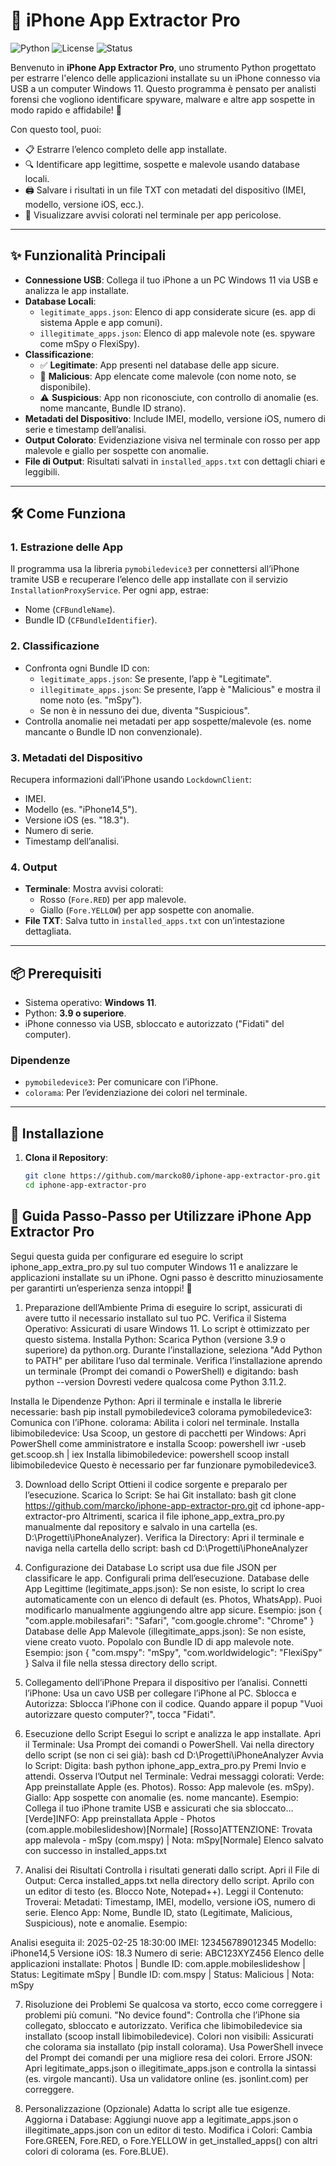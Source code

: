# 📱 iPhone App Extractor Pro

![Python](https://img.shields.io/badge/Python-3.9+-blue.svg) ![License](https://img.shields.io/badge/License-MIT-green.svg) ![Status](https://img.shields.io/badge/Status-Stable-brightgreen.svg)

Benvenuto in **iPhone App Extractor Pro**, uno strumento Python progettato per estrarre l'elenco delle applicazioni installate su un iPhone connesso via USB a un computer Windows 11. Questo programma è pensato per analisti forensi che vogliono identificare spyware, malware e altre app sospette in modo rapido e affidabile! 🚨

Con questo tool, puoi:
- 📋 Estrarre l’elenco completo delle app installate.
- 🔍 Identificare app legittime, sospette e malevole usando database locali.
- 🖨️ Salvare i risultati in un file TXT con metadati del dispositivo (IMEI, modello, versione iOS, ecc.).
- 🎨 Visualizzare avvisi colorati nel terminale per app pericolose.

---

## ✨ Funzionalità Principali

- **Connessione USB**: Collega il tuo iPhone a un PC Windows 11 via USB e analizza le app installate.
- **Database Locali**:
  - `legitimate_apps.json`: Elenco di app considerate sicure (es. app di sistema Apple e app comuni).
  - `illegitimate_apps.json`: Elenco di app malevole note (es. spyware come mSpy o FlexiSpy).
- **Classificazione**:
  - ✅ **Legitimate**: App presenti nel database delle app sicure.
  - 🚨 **Malicious**: App elencate come malevole (con nome noto, se disponibile).
  - ⚠️ **Suspicious**: App non riconosciute, con controllo di anomalie (es. nome mancante, Bundle ID strano).
- **Metadati del Dispositivo**: Include IMEI, modello, versione iOS, numero di serie e timestamp dell’analisi.
- **Output Colorato**: Evidenziazione visiva nel terminale con rosso per app malevole e giallo per sospette con anomalie.
- **File di Output**: Risultati salvati in `installed_apps.txt` con dettagli chiari e leggibili.

---

## 🛠️ Come Funziona

### 1. **Estrazione delle App**
Il programma usa la libreria `pymobiledevice3` per connettersi all’iPhone tramite USB e recuperare l’elenco delle app installate con il servizio `InstallationProxyService`. Per ogni app, estrae:
- Nome (`CFBundleName`).
- Bundle ID (`CFBundleIdentifier`).

### 2. **Classificazione**
- Confronta ogni Bundle ID con:
  - `legitimate_apps.json`: Se presente, l’app è "Legitimate".
  - `illegitimate_apps.json`: Se presente, l’app è "Malicious" e mostra il nome noto (es. "mSpy").
  - Se non è in nessuno dei due, diventa "Suspicious".
- Controlla anomalie nei metadati per app sospette/malevole (es. nome mancante o Bundle ID non convenzionale).

### 3. **Metadati del Dispositivo**
Recupera informazioni dall’iPhone usando `LockdownClient`:
- IMEI.
- Modello (es. "iPhone14,5").
- Versione iOS (es. "18.3").
- Numero di serie.
- Timestamp dell’analisi.

### 4. **Output**
- **Terminale**: Mostra avvisi colorati:
  - Rosso (`Fore.RED`) per app malevole.
  - Giallo (`Fore.YELLOW`) per app sospette con anomalie.
- **File TXT**: Salva tutto in `installed_apps.txt` con un’intestazione dettagliata.

---

## 📦 Prerequisiti

- Sistema operativo: **Windows 11**.
- Python: **3.9 o superiore**.
- iPhone connesso via USB, sbloccato e autorizzato ("Fidati" del computer).

### Dipendenze
- `pymobiledevice3`: Per comunicare con l’iPhone.
- `colorama`: Per l’evidenziazione dei colori nel terminale.

---

## 🚀 Installazione

1. **Clona il Repository**:
   ```bash
   git clone https://github.com/marcko80/iphone-app-extractor-pro.git
   cd iphone-app-extractor-pro

## 📝 Guida Passo-Passo per Utilizzare iPhone App Extractor Pro
Segui questa guida per configurare ed eseguire lo script iphone_app_extra_pro.py sul tuo computer Windows 11 e analizzare le applicazioni installate su un iPhone. Ogni passo è descritto minuziosamente per garantirti un’esperienza senza intoppi! 🚀

1. Preparazione dell’Ambiente
Prima di eseguire lo script, assicurati di avere tutto il necessario installato sul tuo PC.
Verifica il Sistema Operativo:
Assicurati di usare Windows 11. Lo script è ottimizzato per questo sistema.
Installa Python:
Scarica Python (versione 3.9 o superiore) da python.org.
Durante l’installazione, seleziona "Add Python to PATH" per abilitare l’uso dal terminale.
Verifica l’installazione aprendo un terminale (Prompt dei comandi o PowerShell) e digitando:
bash
python --version
Dovresti vedere qualcosa come Python 3.11.2.

Installa le Dipendenze Python:
Apri il terminale e installa le librerie necessarie:
bash
pip install pymobiledevice3 colorama
pymobiledevice3: Comunica con l’iPhone.
colorama: Abilita i colori nel terminale.
Installa libimobiledevice:
Usa Scoop, un gestore di pacchetti per Windows:
Apri PowerShell come amministratore e installa Scoop:
powershell
iwr -useb get.scoop.sh | iex
Installa libimobiledevice:
powershell
scoop install libimobiledevice
Questo è necessario per far funzionare pymobiledevice3.

3. Download dello Script
Ottieni il codice sorgente e preparalo per l’esecuzione.
Scarica lo Script:
Se hai Git installato:
bash
git clone https://github.com/marcko/iphone-app-extractor-pro.git
cd iphone-app-extractor-pro
Altrimenti, scarica il file iphone_app_extra_pro.py manualmente dal repository e salvalo in una cartella (es. D:\Progetti\iPhoneAnalyzer).
Verifica la Directory:
Apri il terminale e naviga nella cartella dello script:
bash
cd D:\Progetti\iPhoneAnalyzer

5. Configurazione dei Database
Lo script usa due file JSON per classificare le app. Configurali prima dell’esecuzione.
Database delle App Legittime (legitimate_apps.json):
Se non esiste, lo script lo crea automaticamente con un elenco di default (es. Photos, WhatsApp).
Puoi modificarlo manualmente aggiungendo altre app sicure. Esempio:
json
{
    "com.apple.mobilesafari": "Safari",
    "com.google.chrome": "Chrome"
}
Database delle App Malevole (illegitimate_apps.json):
Se non esiste, viene creato vuoto.
Popolalo con Bundle ID di app malevole note. Esempio:
json
{
    "com.mspy": "mSpy",
    "com.worldwidelogic": "FlexiSpy"
}
Salva il file nella stessa directory dello script.

7. Collegamento dell’iPhone
Prepara il dispositivo per l’analisi.
Connetti l’iPhone:
Usa un cavo USB per collegare l’iPhone al PC.
Sblocca e Autorizza:
Sblocca l’iPhone con il codice.
Quando appare il popup "Vuoi autorizzare questo computer?", tocca "Fidati".

9. Esecuzione dello Script
Esegui lo script e analizza le app installate.
Apri il Terminale:
Usa Prompt dei comandi o PowerShell.
Vai nella directory dello script (se non ci sei già):
bash
cd D:\Progetti\iPhoneAnalyzer
Avvia lo Script:
Digita:
bash
python iphone_app_extra_pro.py
Premi Invio e attendi.
Osserva l’Output nel Terminale:
Vedrai messaggi colorati:
Verde: App preinstallate Apple (es. Photos).
Rosso: App malevole (es. mSpy).
Giallo: App sospette con anomalie (es. nome mancante).
Esempio:
Collega il tuo iPhone tramite USB e assicurati che sia sbloccato...
[Verde]INFO: App preinstallata Apple - Photos (com.apple.mobileslideshow)[Normale]
[Rosso]ATTENZIONE: Trovata app malevola - mSpy (com.mspy) | Nota: mSpy[Normale]
Elenco salvato con successo in installed_apps.txt
10. Analisi dei Risultati
Controlla i risultati generati dallo script.
Apri il File di Output:
Cerca installed_apps.txt nella directory dello script.
Aprilo con un editor di testo (es. Blocco Note, Notepad++).
Leggi il Contenuto:
Troverai:
Metadati: Timestamp, IMEI, modello, versione iOS, numero di serie.
Elenco App: Nome, Bundle ID, stato (Legitimate, Malicious, Suspicious), note e anomalie.
Esempio:

Analisi eseguita il: 2025-02-25 18:30:00
IMEI: 123456789012345
Modello: iPhone14,5
Versione iOS: 18.3
Numero di serie: ABC123XYZ456
Elenco delle applicazioni installate:
Photos | Bundle ID: com.apple.mobileslideshow | Status: Legitimate
mSpy | Bundle ID: com.mspy | Status: Malicious | Nota: mSpy

7. Risoluzione dei Problemi
Se qualcosa va storto, ecco come correggere i problemi più comuni.
"No device found":
Controlla che l’iPhone sia collegato, sbloccato e autorizzato.
Verifica che libimobiledevice sia installato (scoop install libimobiledevice).
Colori non visibili:
Assicurati che colorama sia installato (pip install colorama).
Usa PowerShell invece del Prompt dei comandi per una migliore resa dei colori.
Errore JSON:
Apri legitimate_apps.json o illegitimate_apps.json e controlla la sintassi (es. virgole mancanti).
Usa un validatore online (es. jsonlint.com) per correggere.

8. Personalizzazione (Opzionale)
Adatta lo script alle tue esigenze.
Aggiorna i Database:
Aggiungi nuove app a legitimate_apps.json o illegitimate_apps.json con un editor di testo.
Modifica i Colori:
Cambia Fore.GREEN, Fore.RED, o Fore.YELLOW in get_installed_apps() con altri colori di colorama (es. Fore.BLUE).
